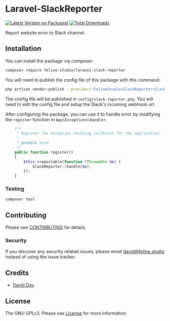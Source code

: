 # Laravel-SlackReporter

[![Latest Version on Packagist](https://img.shields.io/packagist/v/feline-studio/laravel-slack-reporter.svg?style=flat-square)](https://packagist.org/packages/feline-studio/laravel-slack-reporter)
[![Total Downloads](https://img.shields.io/packagist/dt/feline-studio/laravel-slack-reporter.svg?style=flat-square)](https://packagist.org/packages/feline-studio/laravel-slack-reporter)

Report website error to Slack channel.

## Installation

You can install the package via composer:

```bash
composer require feline-studio/laravel-slack-reporter
```

You will need to publish the config file of this package with this command:

```bash
php artisan vendor:publish --provider="FelineStudio\SlackReporter\SlackReporterServiceProvider"
```

The config file will be published in `config/slack-reporter.php`.
You will need to edit the config file and setup the Slack's incoming webhook url.

After configuring the package, you can use it to handle error by modifying the `register` function in `App\Exceptions\Handler`.

```php
    /**
     * Register the exception handling callbacks for the application.
     *
     * @return void
     */
    public function register()
    {
        $this->reportable(function (Throwable $e) {
            SlackReporter::handle($e);
        });
    }
```


### Testing

```bash
composer test
```

## Contributing

Please see [CONTRIBUTING](CONTRIBUTING.md) for details.

### Security

If you discover any security related issues, please email david@feline.studio instead of using the issue tracker.

## Credits

-   [David Day](https://github.com/dj6082013)

## License

The GNU GPLv3. Please see [License](LICENSE) for more information.
